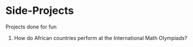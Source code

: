 # Side-Projects
Projects done for fun

1) How do African countries perform at the International Math Olympiads?
